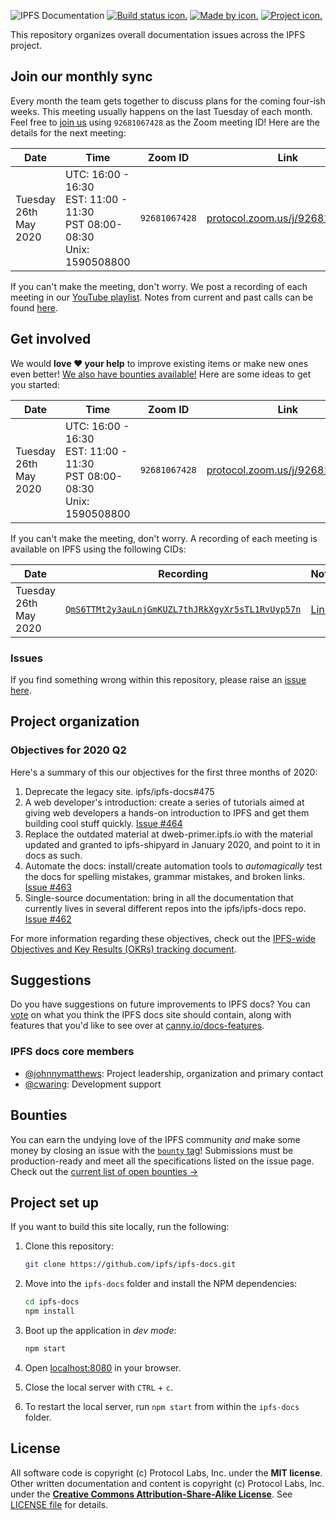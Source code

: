 ![IPFS Documentation](https://raw.githubusercontent.com/ipfs/ipfs-docs/master/ipfs-docs-header.png 'IPFS Documentation')
[![Build status icon.](https://img.shields.io/circleci/project/github/ipfs/ipfs-docs/master.svg?style=flat-square)](https://circleci.com/gh/ipfs/ipfs-docs)
[![Made by icon.](https://img.shields.io/badge/made%20by-Protocol%20Labs-blue.svg?style=flat-square)](https://protocol.ai/)
[![Project icon.](https://img.shields.io/badge/project-IPFS-blue.svg?style=flat-square)](http://ipfs.io/)

This repository organizes overall documentation issues across the IPFS project.

## Join our monthly sync

Every month the team gets together to discuss plans for the coming four-ish weeks. This meeting usually happens on the last Tuesday of each month. Feel free to [join us](https://protocol.zoom.us/j/92681067428) using `92681067428` as the Zoom meeting ID! Here are the details for the next meeting:

| Date                  | Time                                                                            | Zoom ID       | Link                                                                     | Notes                                                                                                                                                                                         |
| --------------------- | ------------------------------------------------------------------------------- | ------------- | ------------------------------------------------------------------------ | --------------------------------------------------------------------------------------------------------------------------------------------------------------------------------------------- |
| Tuesday 26th May 2020 | UTC: 16:00 - 16:30<br>EST: 11:00 - 11:30<br>PST 08:00-08:30<br>Unix: 1590508800 | `92681067428` | [protocol.zoom.us/j/92681067428](https://protocol.zoom.us/j/92681067428) | [Meeting notes](https://www.google.com/url?q=https://docs.google.com/document/d/1EOD-pJi4GvRmGi9HHocgVV8uVHMFIZlyVgJDkvC3DQ4/edit&sa=D&ust=1563045367944000&usg=AOvVaw1PXuFUmNdcfz8M0oJjv1dP) |

If you can't make the meeting, don't worry. We post a recording of each meeting in our [YouTube playlist](https://www.youtube.com/playlist?list=PLuhRWgmPaHtRnfsVYI2LbVS03BRX7TcXq). Notes from current and past calls can be found [here](https://www.google.com/url?q=https://docs.google.com/document/d/1EOD-pJi4GvRmGi9HHocgVV8uVHMFIZlyVgJDkvC3DQ4/edit&sa=D&ust=1563045367944000&usg=AOvVaw1PXuFUmNdcfz8M0oJjv1dP).

## Get involved

We would **love ❤️ your help** to improve existing items or make new ones even better! [We also have bounties available!](https://github.com/ipfs/devgrants/projects/1) Here are some ideas to get you started:

| Date                  | Time                                                                            | Zoom ID       | Link                                                                     | Notes                                                                                                |
| --------------------- | ------------------------------------------------------------------------------- | ------------- | ------------------------------------------------------------------------ | ---------------------------------------------------------------------------------------------------- |
| Tuesday 26th May 2020 | UTC: 16:00 - 16:30<br>EST: 11:00 - 11:30<br>PST 08:00-08:30<br>Unix: 1590508800 | `92681067428` | [protocol.zoom.us/j/92681067428](https://protocol.zoom.us/j/92681067428) | [Meeting notes](https://cryptpad.fr/code/#/2/code/view/4xRbtK8Xt40a4FjhPiNcFVUeT6sum5YMuO-02+0Sn7s/) |

If you can't make the meeting, don't worry. A recording of each meeting is available on IPFS using the following CIDs:

| Date                  | Recording                                                                                                                            | Notes                                                                                       | Discussion                                           |
| --------------------- | ------------------------------------------------------------------------------------------------------------------------------------ | ------------------------------------------------------------------------------------------- | ---------------------------------------------------- |
| Tuesday 26th May 2020 | [`QmS6TTMt2y3auLnjGmKUZL7thJRkXgyXr5sTL1RvUyp57n`](https://gateway.pinata.cloud/ipfs/QmS6TTMt2y3auLnjGmKUZL7thJRkXgyXr5sTL1RvUyp57n) | [Link](https://cryptpad.fr/code/#/2/code/view/4xRbtK8Xt40a4FjhPiNcFVUeT6sum5YMuO-02+0Sn7s/) | [#311](https://github.com/ipfs/ipfs-docs/issues/311) |

### Issues

If you find something wrong within this repository, please raise an [issue here](https://github.com/ipfs/ipfs-docs/issues).

## Project organization

### Objectives for 2020 Q2

Here's a summary of this our objectives for the first three months of 2020:

1. Deprecate the legacy site. ipfs/ipfs-docs#475
2. A web developer's introduction: create a series of tutorials aimed at giving web developers a hands-on introduction to IPFS and get them building cool stuff quickly. [Issue #464](https://github.com/ipfs/ipfs-docs/issues/464)
3. Replace the outdated material at dweb-primer.ipfs.io with the material updated and granted to ipfs-shipyard in January 2020, and point to it in docs as such.
4. Automate the docs: install/create automation tools to _automagically_ test the docs for spelling mistakes, grammar mistakes, and broken links. [Issue #463](https://github.com/ipfs/ipfs-docs/issues/463)
5. Single-source documentation: bring in all the documentation that currently lives in several different repos into the ipfs/ipfs-docs repo. [Issue #462](https://github.com/ipfs/ipfs-docs/issues/462)

For more information regarding these objectives, check out the [IPFS-wide Objectives and Key Results (OKRs) tracking document](https://docs.google.com/spreadsheets/d/1YTnvQ75v0jCuumOM9CPhx0BZHhJzZGy2u2ydU-rPh2w/edit#gid=2033312819).

## Suggestions

Do you have suggestions on future improvements to IPFS docs? You can [vote](https://ipfs.canny.io/docs-features) on what you think the IPFS docs site should contain, along with features that you'd like to see over at [canny.io/docs-features](https://ipfs.canny.io/docs-features).

### IPFS docs core members

- [@johnnymatthews](https://github.com/johnnymatthews): Project leadership, organization and primary contact
- [@cwaring](https://github.com/cwaring): Development support

## Bounties

You can earn the undying love of the IPFS community _and_ make some money by closing an issue with the [`bounty` tag](https://github.com/ipfs/ipfs-docs/issues?q=is%3Aopen+is%3Aissue+label%3Abounty)! Submissions must be production-ready and meet all the specifications listed on the issue page. Check out the [current list of open bounties →](https://github.com/ipfs/devgrants/projects/1)

## Project set up

If you want to build this site locally, run the following:

1. Clone this repository:

   ```bash
   git clone https://github.com/ipfs/ipfs-docs.git
   ```

1. Move into the `ipfs-docs` folder and install the NPM dependencies:

   ```bash
   cd ipfs-docs
   npm install
   ```

1. Boot up the application in _dev mode_:

   ```bash
   npm start
   ```

1. Open [localhost:8080](http://localhost:8080) in your browser.
1. Close the local server with `CTRL` + `c`.
1. To restart the local server, run `npm start` from within the `ipfs-docs` folder.

## License

All software code is copyright (c) Protocol Labs, Inc. under the **MIT license**. Other written documentation and content is copyright (c) Protocol Labs, Inc. under the [**Creative Commons Attribution-Share-Alike License**](https://creativecommons.org/licenses/by/4.0/). See [LICENSE file](./LICENSE) for details.
